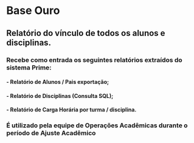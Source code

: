 # Base Ouro

## Relatório do vínculo de todos os alunos e disciplinas.

### Recebe como entrada os seguintes relatórios extraídos do sistema Prime:

#### - Relatório de Alunos / Pais exportação; 
#### - Relatório de Disciplinas (Consulta SQL); 
#### - Relatório de Carga Horária por turma / disciplina.

### É utilizado pela equipe de Operações Acadêmicas durante o período de Ajuste Acadêmico
